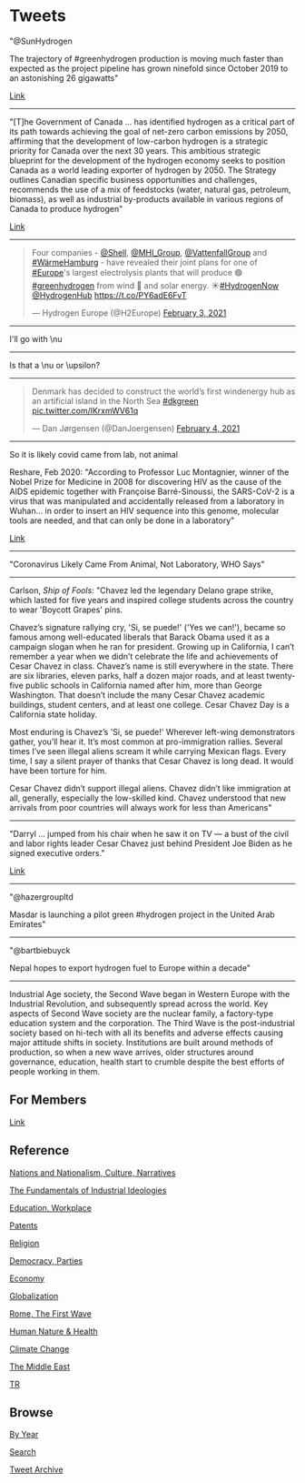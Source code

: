 # Tweets

"@SunHydrogen

The trajectory of #greenhydrogen production is moving much faster than
expected as the project pipeline has grown ninefold since October 2019
to an astonishing 26 gigawatts"

[Link](https://www.greentechmedia.com/articles/read/woodmac-on-green-hydrogen-its-going-to-happen-faster-than-anyone-expects)

---

"[T]he Government of Canada ...  has identified hydrogen as a critical
part of its path towards achieving the goal of net-zero carbon
emissions by 2050, affirming that the development of low-carbon
hydrogen is a strategic priority for Canada over the next 30
years. This ambitious strategic blueprint for the development of the
hydrogen economy seeks to position Canada as a world leading exporter
of hydrogen by 2050. The Strategy outlines Canadian specific business
opportunities and challenges, recommends the use of a mix of
feedstocks (water, natural gas, petroleum, biomass), as well as
industrial by-products available in various regions of Canada to
produce hydrogen"

[Link](https://www.blakes.com/insights/bulletins/2021/canada-s-hydrogen-strategy-an-ambitious-framework)

---

<blockquote class="twitter-tweet"><p lang="en" dir="ltr">Four companies - <a href="https://twitter.com/Shell?ref_src=twsrc%5Etfw">@Shell</a>, <a href="https://twitter.com/MHI_Group?ref_src=twsrc%5Etfw">@MHI_Group</a>, <a href="https://twitter.com/VattenfallGroup?ref_src=twsrc%5Etfw">@VattenfallGroup</a> and <a href="https://twitter.com/hashtag/W%C3%A4rmeHamburg?src=hash&amp;ref_src=twsrc%5Etfw">#WärmeHamburg</a> - have revealed their joint plans for one of <a href="https://twitter.com/hashtag/Europe?src=hash&amp;ref_src=twsrc%5Etfw">#Europe</a>&#39;s largest electrolysis plants that will produce 🟢 <a href="https://twitter.com/hashtag/greenhydrogen?src=hash&amp;ref_src=twsrc%5Etfw">#greenhydrogen</a> from wind 💨 and solar energy. ☀️<a href="https://twitter.com/hashtag/HydrogenNow?src=hash&amp;ref_src=twsrc%5Etfw">#HydrogenNow</a> <a href="https://twitter.com/HydrogenHub?ref_src=twsrc%5Etfw">@HydrogenHub</a> <a href="https://t.co/PY6adE6FvT">https://t.co/PY6adE6FvT</a></p>&mdash; Hydrogen Europe (@H2Europe) <a href="https://twitter.com/H2Europe/status/1356875181864620032?ref_src=twsrc%5Etfw">February 3, 2021</a></blockquote> <script async src="https://platform.twitter.com/widgets.js" charset="utf-8"></script>

---

I'll go with \nu

---

Is that a \nu or \upsilon? 

---

<blockquote class="twitter-tweet"><p lang="en" dir="ltr">Denmark has decided to construct the world’s first windenergy hub as an artificial island in the North Sea <a href="https://twitter.com/hashtag/dkgreen?src=hash&amp;ref_src=twsrc%5Etfw">#dkgreen</a> <a href="https://t.co/lKrxmWV61q">pic.twitter.com/lKrxmWV61q</a></p>&mdash; Dan Jørgensen (@DanJoergensen) <a href="https://twitter.com/DanJoergensen/status/1357344968419856391?ref_src=twsrc%5Etfw">February 4, 2021</a></blockquote> <script async src="https://platform.twitter.com/widgets.js" charset="utf-8"></script>

---

So it is likely covid came from lab, not animal

Reshare, Feb 2020: "According to Professor Luc Montagnier, winner of
the Nobel Prize for Medicine in 2008 for discovering HIV as the cause
of the AIDS epidemic together with Françoise Barré-Sinoussi, the
SARS-CoV-2 is a virus that was manipulated and accidentally released
from a laboratory in Wuhan... in order to insert an HIV sequence into
this genome, molecular tools are needed, and that can only be done in
a laboratory"

[Link](https://www.gilmorehealth.com/chinese-coronavirus-is-a-man-made-virus-according-to-luc-montagnier-the-man-who-discovered-hiv/)

---

"Coronavirus Likely Came From Animal, Not Laboratory, WHO Says"

---

Carlson, *Ship of Fools*: "Chavez led the legendary Delano grape
strike, which lasted for five years and inspired college students
across the country to wear 'Boycott Grapes' pins.

Chavez’s signature rallying cry, 'Si, se puede!' ('Yes we can!'),
became so famous among well-educated liberals that Barack Obama used
it as a campaign slogan when he ran for president. Growing up in
California, I can’t remember a year when we didn’t celebrate the life
and achievements of Cesar Chavez in class.  Chavez’s name is still
everywhere in the state. There are six libraries, eleven parks, half a
dozen major roads, and at least twenty-five public schools in
California named after him, more than George Washington. That doesn’t
include the many Cesar Chavez academic buildings, student centers, and
at least one college. Cesar Chavez Day is a California state holiday.

Most enduring is Chavez’s 'Si, se puede!' Wherever left-wing
demonstrators gather, you’ll hear it. It’s most common at
pro-immigration rallies. Several times I’ve seen illegal aliens scream
it while carrying Mexican flags. Every time, I say a silent prayer of
thanks that Cesar Chavez is long dead. It would have been torture for
him.

Cesar Chavez didn’t support illegal aliens. Chavez didn’t like
immigration at all, generally, especially the low-skilled kind. Chavez
understood that new arrivals from poor countries will always work for
less than Americans"

---

"Darryl ... jumped from his chair when he saw it on TV — a bust of the
civil and labor rights leader Cesar Chavez just behind President Joe
Biden as he signed executive orders."

[Link](https://www.nbcnews.com/news/latino/cesar-chavez-bust-behind-president-joe-biden-oval-office-stirs-n1255082)

---

"@hazergroupltd

Masdar is launching a pilot green \#hydrogen project in the United
Arab Emirates"

---

"@bartbiebuyck

Nepal hopes to export hydrogen fuel to Europe within a decade"

---

Industrial Age society, the Second Wave began in Western Europe with
the Industrial Revolution, and subsequently spread across the
world. Key aspects of Second Wave society are the nuclear family, a
factory-type education system and the corporation. The Third Wave is
the post-industrial society based on hi-tech with all its benefits and
adverse effects causing major attitude shifts in society. Institutions
are built around methods of production, so when a new wave arrives,
older structures around governance, education, health start to crumble
despite the best efforts of people working in them.

## For Members

[Link](https://thirdwave-members.herokuapp.com)

## Reference

[Nations and Nationalism, Culture, Narratives](/2013/02/nations-and-nationalism.md)

[The Fundamentals of Industrial Ideologies](/2011/04/fundamentals-of-industrial-ideologies.md)

[Education, Workplace](2017/09/education-workplace.md)

[Patents](/2018/09/patents.md)

[Religion](/2015/04/god-religion.md)

[Democracy, Parties](/2016/11/democracy.md)

[Economy](/2018/05/economy.md)

[Globalization](/2018/09/globalization.md)

[Rome, The First Wave](/2017/12/rome.md)

[Human Nature & Health](/2020/07/human-nature.md)

[Climate Change](/2018/12/climate.md)

[The Middle East](/2019/07/middleeast.md)

[TR](../tr)

## Browse

[By Year](years.md)

[Search](search.html)

[Tweet Archive](/tweets/README.md)


